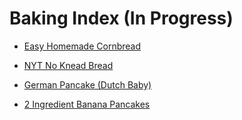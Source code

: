 # Baking Index (In Progress)

- [Easy Homemade Cornbread](./CornBread.md)

- [NYT No Knead Bread](./NYTNoKneadBread.md)

- [German Pancake (Dutch Baby)](./DutchBabyGermanPancake.md)

- [2 Ingredient Banana Pancakes](./SimpleBananaPancakes.md)